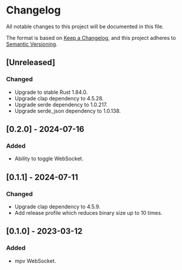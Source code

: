 # Changelog

All notable changes to this project will be documented in this file.

The format is based on [Keep a Changelog](https://keepachangelog.com/en/1.1.0/),
and this project adheres to [Semantic Versioning](https://semver.org/spec/v2.0.0.html).

## [Unreleased]

### Changed

- Upgrade to stable Rust 1.84.0.
- Upgrade clap dependency to 4.5.28.
- Upgrade serde dependency to 1.0.217.
- Upgrade serde_json dependency to 1.0.138.

## [0.2.0] - 2024-07-16

### Added

- Ability to toggle WebSocket.

## [0.1.1] - 2024-07-11

### Changed

- Upgrade clap dependency to 4.5.9.
- Add release profile which reduces binary size up to 10 times.

## [0.1.0] - 2023-03-12

### Added

- mpv WebSocket.
